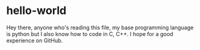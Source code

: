 # hello-world
Hey there, anyone who's reading this file, my base programming language is python but I also know how to code in C, C++.
I hope for a good experience on GitHub.
